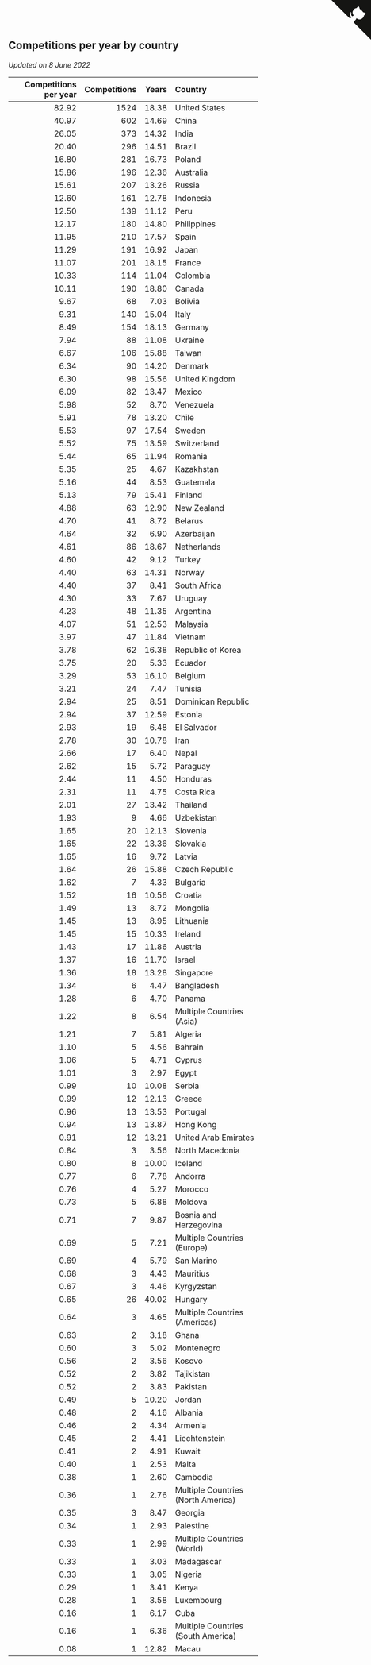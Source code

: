 ## Competitions per year by country

*Updated on  8 June 2022*

| Competitions per year | Competitions | Years | Country |
| ---: | ---: | ---: | :--- |
| 82.92 | 1524 | 18.38 | United States |
| 40.97 | 602 | 14.69 | China |
| 26.05 | 373 | 14.32 | India |
| 20.40 | 296 | 14.51 | Brazil |
| 16.80 | 281 | 16.73 | Poland |
| 15.86 | 196 | 12.36 | Australia |
| 15.61 | 207 | 13.26 | Russia |
| 12.60 | 161 | 12.78 | Indonesia |
| 12.50 | 139 | 11.12 | Peru |
| 12.17 | 180 | 14.80 | Philippines |
| 11.95 | 210 | 17.57 | Spain |
| 11.29 | 191 | 16.92 | Japan |
| 11.07 | 201 | 18.15 | France |
| 10.33 | 114 | 11.04 | Colombia |
| 10.11 | 190 | 18.80 | Canada |
| 9.67 | 68 | 7.03 | Bolivia |
| 9.31 | 140 | 15.04 | Italy |
| 8.49 | 154 | 18.13 | Germany |
| 7.94 | 88 | 11.08 | Ukraine |
| 6.67 | 106 | 15.88 | Taiwan |
| 6.34 | 90 | 14.20 | Denmark |
| 6.30 | 98 | 15.56 | United Kingdom |
| 6.09 | 82 | 13.47 | Mexico |
| 5.98 | 52 | 8.70 | Venezuela |
| 5.91 | 78 | 13.20 | Chile |
| 5.53 | 97 | 17.54 | Sweden |
| 5.52 | 75 | 13.59 | Switzerland |
| 5.44 | 65 | 11.94 | Romania |
| 5.35 | 25 | 4.67 | Kazakhstan |
| 5.16 | 44 | 8.53 | Guatemala |
| 5.13 | 79 | 15.41 | Finland |
| 4.88 | 63 | 12.90 | New Zealand |
| 4.70 | 41 | 8.72 | Belarus |
| 4.64 | 32 | 6.90 | Azerbaijan |
| 4.61 | 86 | 18.67 | Netherlands |
| 4.60 | 42 | 9.12 | Turkey |
| 4.40 | 63 | 14.31 | Norway |
| 4.40 | 37 | 8.41 | South Africa |
| 4.30 | 33 | 7.67 | Uruguay |
| 4.23 | 48 | 11.35 | Argentina |
| 4.07 | 51 | 12.53 | Malaysia |
| 3.97 | 47 | 11.84 | Vietnam |
| 3.78 | 62 | 16.38 | Republic of Korea |
| 3.75 | 20 | 5.33 | Ecuador |
| 3.29 | 53 | 16.10 | Belgium |
| 3.21 | 24 | 7.47 | Tunisia |
| 2.94 | 25 | 8.51 | Dominican Republic |
| 2.94 | 37 | 12.59 | Estonia |
| 2.93 | 19 | 6.48 | El Salvador |
| 2.78 | 30 | 10.78 | Iran |
| 2.66 | 17 | 6.40 | Nepal |
| 2.62 | 15 | 5.72 | Paraguay |
| 2.44 | 11 | 4.50 | Honduras |
| 2.31 | 11 | 4.75 | Costa Rica |
| 2.01 | 27 | 13.42 | Thailand |
| 1.93 | 9 | 4.66 | Uzbekistan |
| 1.65 | 20 | 12.13 | Slovenia |
| 1.65 | 22 | 13.36 | Slovakia |
| 1.65 | 16 | 9.72 | Latvia |
| 1.64 | 26 | 15.88 | Czech Republic |
| 1.62 | 7 | 4.33 | Bulgaria |
| 1.52 | 16 | 10.56 | Croatia |
| 1.49 | 13 | 8.72 | Mongolia |
| 1.45 | 13 | 8.95 | Lithuania |
| 1.45 | 15 | 10.33 | Ireland |
| 1.43 | 17 | 11.86 | Austria |
| 1.37 | 16 | 11.70 | Israel |
| 1.36 | 18 | 13.28 | Singapore |
| 1.34 | 6 | 4.47 | Bangladesh |
| 1.28 | 6 | 4.70 | Panama |
| 1.22 | 8 | 6.54 | Multiple Countries (Asia) |
| 1.21 | 7 | 5.81 | Algeria |
| 1.10 | 5 | 4.56 | Bahrain |
| 1.06 | 5 | 4.71 | Cyprus |
| 1.01 | 3 | 2.97 | Egypt |
| 0.99 | 10 | 10.08 | Serbia |
| 0.99 | 12 | 12.13 | Greece |
| 0.96 | 13 | 13.53 | Portugal |
| 0.94 | 13 | 13.87 | Hong Kong |
| 0.91 | 12 | 13.21 | United Arab Emirates |
| 0.84 | 3 | 3.56 | North Macedonia |
| 0.80 | 8 | 10.00 | Iceland |
| 0.77 | 6 | 7.78 | Andorra |
| 0.76 | 4 | 5.27 | Morocco |
| 0.73 | 5 | 6.88 | Moldova |
| 0.71 | 7 | 9.87 | Bosnia and Herzegovina |
| 0.69 | 5 | 7.21 | Multiple Countries (Europe) |
| 0.69 | 4 | 5.79 | San Marino |
| 0.68 | 3 | 4.43 | Mauritius |
| 0.67 | 3 | 4.46 | Kyrgyzstan |
| 0.65 | 26 | 40.02 | Hungary |
| 0.64 | 3 | 4.65 | Multiple Countries (Americas) |
| 0.63 | 2 | 3.18 | Ghana |
| 0.60 | 3 | 5.02 | Montenegro |
| 0.56 | 2 | 3.56 | Kosovo |
| 0.52 | 2 | 3.82 | Tajikistan |
| 0.52 | 2 | 3.83 | Pakistan |
| 0.49 | 5 | 10.20 | Jordan |
| 0.48 | 2 | 4.16 | Albania |
| 0.46 | 2 | 4.34 | Armenia |
| 0.45 | 2 | 4.41 | Liechtenstein |
| 0.41 | 2 | 4.91 | Kuwait |
| 0.40 | 1 | 2.53 | Malta |
| 0.38 | 1 | 2.60 | Cambodia |
| 0.36 | 1 | 2.76 | Multiple Countries (North America) |
| 0.35 | 3 | 8.47 | Georgia |
| 0.34 | 1 | 2.93 | Palestine |
| 0.33 | 1 | 2.99 | Multiple Countries (World) |
| 0.33 | 1 | 3.03 | Madagascar |
| 0.33 | 1 | 3.05 | Nigeria |
| 0.29 | 1 | 3.41 | Kenya |
| 0.28 | 1 | 3.58 | Luxembourg |
| 0.16 | 1 | 6.17 | Cuba |
| 0.16 | 1 | 6.36 | Multiple Countries (South America) |
| 0.08 | 1 | 12.82 | Macau |


<a href="https://github.com/jonatanklosko/wca_statistics" class="github-corner" aria-label="View source on Github"><svg width="80" height="80" viewBox="0 0 250 250" style="fill:#151513; color:#fff; position: absolute; top: 0; border: 0; right: 0;" aria-hidden="true"><path d="M0,0 L115,115 L130,115 L142,142 L250,250 L250,0 Z"></path><path d="M128.3,109.0 C113.8,99.7 119.0,89.6 119.0,89.6 C122.0,82.7 120.5,78.6 120.5,78.6 C119.2,72.0 123.4,76.3 123.4,76.3 C127.3,80.9 125.5,87.3 125.5,87.3 C122.9,97.6 130.6,101.9 134.4,103.2" fill="currentColor" style="transform-origin: 130px 106px;" class="octo-arm"></path><path d="M115.0,115.0 C114.9,115.1 118.7,116.5 119.8,115.4 L133.7,101.6 C136.9,99.2 139.9,98.4 142.2,98.6 C133.8,88.0 127.5,74.4 143.8,58.0 C148.5,53.4 154.0,51.2 159.7,51.0 C160.3,49.4 163.2,43.6 171.4,40.1 C171.4,40.1 176.1,42.5 178.8,56.2 C183.1,58.6 187.2,61.8 190.9,65.4 C194.5,69.0 197.7,73.2 200.1,77.6 C213.8,80.2 216.3,84.9 216.3,84.9 C212.7,93.1 206.9,96.0 205.4,96.6 C205.1,102.4 203.0,107.8 198.3,112.5 C181.9,128.9 168.3,122.5 157.7,114.1 C157.9,116.9 156.7,120.9 152.7,124.9 L141.0,136.5 C139.8,137.7 141.6,141.9 141.8,141.8 Z" fill="currentColor" class="octo-body"></path></svg></a><style>.github-corner:hover .octo-arm{animation:octocat-wave 560ms ease-in-out}@keyframes octocat-wave{0%,100%{transform:rotate(0)}20%,60%{transform:rotate(-25deg)}40%,80%{transform:rotate(10deg)}}@media (max-width:500px){.github-corner:hover .octo-arm{animation:none}.github-corner .octo-arm{animation:octocat-wave 560ms ease-in-out}}</style>
